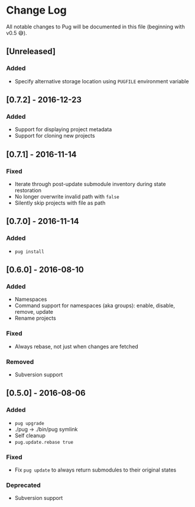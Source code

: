# Change Log

All notable changes to Pug will be documented in this file (beginning with v0.5 😅).

## [Unreleased]
### Added
- Specify alternative storage location using `PUGFILE` environment variable

## [0.7.2] - 2016-12-23
### Added
- Support for displaying project metadata
- Support for cloning new projects

## [0.7.1] - 2016-11-14
### Fixed
- Iterate through post-update submodule inventory during state restoration
- No longer overwrite invalid path with `false`
- Silently skip projects with file as path

## [0.7.0] - 2016-11-14
### Added
- `pug install`

## [0.6.0] - 2016-08-10
### Added
- Namespaces
- Command support for namespaces (aka groups): enable, disable, remove, update
- Rename projects

### Fixed
- Always rebase, not just when changes are fetched

### Removed
- Subversion support

## [0.5.0] - 2016-08-06
### Added
- `pug upgrade`
- ./pug -> ./bin/pug symlink
- Self cleanup
- `pug.update.rebase true`

### Fixed
- Fix `pug update` to always return submodules to their original states

### Deprecated
- Subversion support
